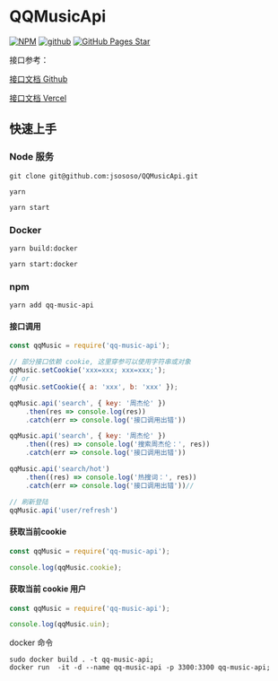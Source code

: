 # QQMusicApi

[![NPM](https://img.shields.io/npm/v/qq-music-api.svg)](https://www.npmjs.com/package/qq-music-api)
[![github](https://img.shields.io/badge/github-QQMusicApi-brightgreen.svg)](https://github.com/jsososo/QQMusicApi)
[![GitHub Pages Star](https://img.shields.io/github/stars/jsososo/QQMusicApi.svg)](https://github.com/jsososo/QQMusicApi)


接口参考：

[接口文档 Github](https://jsososo.github.io/QQMusicApi/#/)

[接口文档 Vercel](https://qq-api-soso.vercel.app/)


## 快速上手

### Node 服务

```shell script
git clone git@github.com:jsososo/QQMusicApi.git

yarn

yarn start
```

### Docker

```shell script
yarn build:docker

yarn start:docker
```


### npm

```shell script
yarn add qq-music-api
```

#### 接口调用

```javascript
const qqMusic = require('qq-music-api');

// 部分接口依赖 cookie, 这里穿参可以使用字符串或对象
qqMusic.setCookie('xxx=xxx; xxx=xxx;');
// or
qqMusic.setCookie({ a: 'xxx', b: 'xxx' });

qqMusic.api('search', { key: '周杰伦' })
    .then(res => console.log(res))
    .catch(err => console.log('接口调用出错'))

qqMusic.api('search', { key: '周杰伦' })
    .then((res) => console.log('搜索周杰伦：', res))
    .catch(err => console.log('接口调用出错'))

qqMusic.api('search/hot')
    .then((res) => console.log('热搜词：', res))
    .catch(err => console.log('接口调用出错'))//

// 刷新登陆
qqMusic.api('user/refresh')
```

#### 获取当前cookie

```javascript
const qqMusic = require('qq-music-api');

console.log(qqMusic.cookie);
```

#### 获取当前 cookie 用户
```javascript
const qqMusic = require('qq-music-api');

console.log(qqMusic.uin);
```

docker 命令

```shell
sudo docker build . -t qq-music-api;
docker run  -it -d --name qq-music-api -p 3300:3300 qq-music-api;
```
